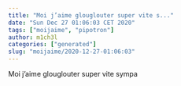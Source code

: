 ```yaml
---
title: "Moi j’aime glouglouter super vite s..."
date: "Sun Dec 27 01:06:03 CET 2020"
tags: ["moijaime", "pipotron"]
author: m1ch3l
categories: ["generated"]
slug: "moijaime/2020-12-27-01:06:03"
---
```


Moi j’aime glouglouter super vite sympa
